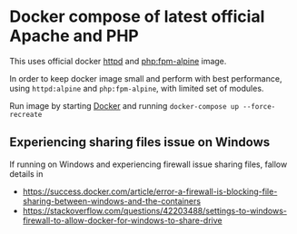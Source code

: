 # Docker compose of latest official Apache and PHP

This uses official docker [httpd](https://github.com/docker-library/httpd) and [php:fpm-alpine](https://github.com/docker-library/php) image.

In order to keep docker image small and perform with best performance, using `httpd:alpine` and `php:fpm-alpine`, with limited set of modules.

Run image by starting [Docker](https://www.docker.com/products/docker-desktop) and running `docker-compose up --force-recreate`

## Experiencing sharing files issue on Windows

If running on Windows and experiencing firewall issue sharing files, fallow details in

* <https://success.docker.com/article/error-a-firewall-is-blocking-file-sharing-between-windows-and-the-containers>
* <https://stackoverflow.com/questions/42203488/settings-to-windows-firewall-to-allow-docker-for-windows-to-share-drive>
